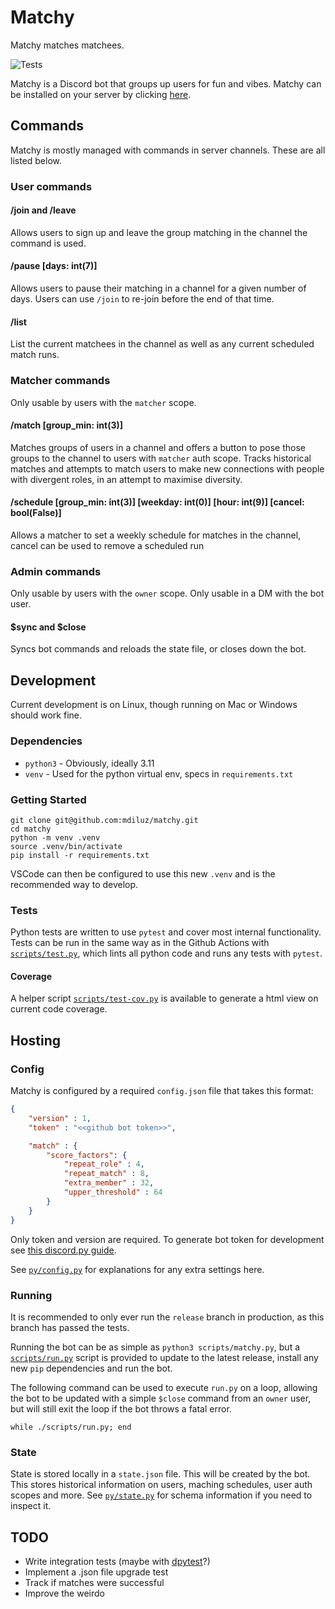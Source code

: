 # Matchy
Matchy matches matchees.

![Tests](https://github.com/mdiluz/matchy/actions/workflows/test.yml/badge.svg)

Matchy is a Discord bot that groups up users for fun and vibes. Matchy can be installed on your server by clicking [here](https://discord.com/oauth2/authorize?client_id=1270849346987884696).

## Commands
Matchy is mostly managed with commands in server channels. These are all listed below.

### User commands
#### /join and /leave
Allows users to sign up and leave the group matching in the channel the command is used.

#### /pause [days: int(7)]
Allows users to pause their matching in a channel for a given number of days. Users can use `/join` to re-join before the end of that time.

#### /list
List the current matchees in the channel as well as any current scheduled match runs.

### Matcher commands
Only usable by users with the `matcher` scope.

#### /match [group_min: int(3)]
Matches groups of users in a channel and offers a button to pose those groups to the channel to users with `matcher` auth scope. Tracks historical matches and attempts to match users to make new connections with people with divergent roles, in an attempt to maximise diversity.

#### /schedule [group_min: int(3)] [weekday: int(0)] [hour: int(9)] [cancel: bool(False)]
Allows a matcher to set a weekly schedule for matches in the channel, cancel can be used to remove a scheduled run

### Admin commands
Only usable by users with the `owner` scope. Only usable in a DM with the bot user.

#### $sync and $close
Syncs bot commands and reloads the state file, or closes down the bot. 

## Development
Current development is on Linux, though running on Mac or Windows should work fine.

### Dependencies
* `python3` - Obviously, ideally 3.11
* `venv` - Used for the python virtual env, specs in `requirements.txt`

### Getting Started
```
git clone git@github.com:mdiluz/matchy.git
cd matchy
python -m venv .venv
source .venv/bin/activate
pip install -r requirements.txt
```
VSCode can then be configured to use this new `.venv` and is the recommended way to develop.

### Tests
Python tests are written to use `pytest` and cover most internal functionality. Tests can be run in the same way as in the Github Actions with [`scripts/test.py`](`scripts/test.py`), which lints all python code and runs any tests with `pytest`.

#### Coverage
A helper script [`scripts/test-cov.py`](scripts/test-cov.py) is available to generate a html view on current code coverage.

## Hosting

### Config
Matchy is configured by a required `config.json` file that takes this format:
```json
{
    "version" : 1,
    "token" : "<<github bot token>>",

    "match" : {
        "score_factors": {
            "repeat_role" : 4,
            "repeat_match" : 8,
            "extra_member" : 32,
            "upper_threshold" : 64
        }
    }
}
```
Only token and version are required. To generate bot token for development see [this discord.py guide](https://discordpy.readthedocs.io/en/stable/discord.html).

See [`py/config.py`](py/config.py) for explanations for any extra settings here.

### Running
It is recommended to only ever run the `release` branch in production, as this branch has passed the tests.

Running the bot can be as simple as `python3 scripts/matchy.py`, but a [`scripts/run.py`](scripts/run.py) script is provided to update to the latest release, install any new `pip` dependencies and run the bot. 

The following command can be used to execute `run.py` on a loop, allowing the bot to be updated with a simple `$close` command from an `owner` user, but will still exit the loop if the bot throws a fatal error.
```
while ./scripts/run.py; end
```

### State
State is stored locally in a `state.json` file. This will be created by the bot. This stores historical information on users, maching schedules, user auth scopes and more. See [`py/state.py`](py/state.py) for schema information if you need to inspect it.

## TODO
* Write integration tests (maybe with [dpytest](https://dpytest.readthedocs.io/en/latest/tutorials/getting_started.html)?)
* Implement a .json file upgrade test
* Track if matches were successful
* Improve the weirdo
